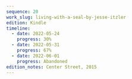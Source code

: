 ```yaml
---
sequence: 20
work_slug: living-with-a-seal-by-jesse-itzler
edition: Kindle
timeline:
  - date: 2022-05-24
    progress: 30%
  - date: 2022-05-31
    progress: 67%
  - date: 2022-06-01
    progress: Abandoned
edition_notes: Center Street, 2015
---
```


